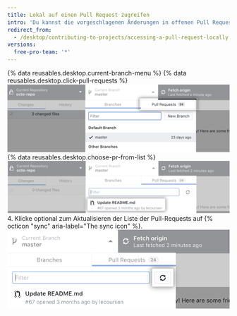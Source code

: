 ```yaml
---
title: Lokal auf einen Pull Request zugreifen
intro: 'Du kannst die vorgeschlagenen Änderungen in offenen Pull Requests auf {% data variables.product.prodname_desktop %} anzeigen.'
redirect_from:
  - /desktop/contributing-to-projects/accessing-a-pull-request-locally
versions:
  free-pro-team: '*'
---
```


{% data reusables.desktop.current-branch-menu %}
{% data reusables.desktop.click-pull-requests %}
  ![Registerkarte „Pull-Requests“ im Dropdownmenü für den aktuellen Branch](/assets/images/help/desktop/branch-drop-down-pull-request-tab.png)
{% data reusables.desktop.choose-pr-from-list %}
  ![Liste der offenen Pull-Requests im Repository](/assets/images/help/desktop/click-pull-request.png)
4. Klicke optional zum Aktualisieren der Liste der Pull-Requests auf {% octicon "sync" aria-label="The sync icon" %}. ![Synchronisierungsschaltfläche für die Aktualisierung](/assets/images/help/desktop/pull-request-list-sync.png)
